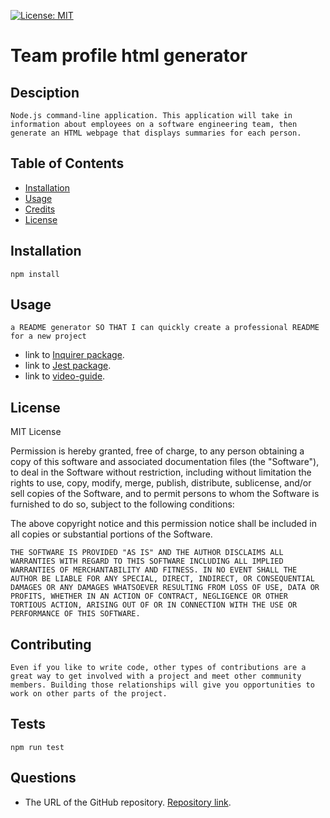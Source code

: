 
[![License: MIT](https://img.shields.io/badge/License-MIT-yellow.svg)](https://opensource.org/licenses/MIT)

# Team profile html generator

## Desciption
    Node.js command-line application. This application will take in information about employees on a software engineering team, then generate an HTML webpage that displays summaries for each person.
    
## Table of Contents
- [Installation](#installation)
- [Usage](#usage)
- [Credits](#credits)
- [License](#license)
        
## Installation
    npm install

## Usage
    a README generator SO THAT I can quickly create a professional README for a new project

* link to [Inquirer package](https://www.npmjs.com/package/inquirer).
* link to [Jest package](https://www.npmjs.com/package/jest).
* link to [video-guide](https://drive.google.com/file/d/1J_x-fCq8-ysSkveiweIbdckYIJ3cI0XA/view).

## License
    
MIT License

Permission is hereby granted, free of charge, to any person obtaining a copy of this software and associated documentation files (the "Software"), to deal in the Software without restriction, including without limitation the rights to use, copy, modify, merge, publish, distribute, sublicense, and/or sell copies of the Software, and to permit persons to whom the Software is furnished to do so, subject to the following conditions:

The above copyright notice and this permission notice shall be included in all copies or substantial portions of the Software.
            
    THE SOFTWARE IS PROVIDED "AS IS" AND THE AUTHOR DISCLAIMS ALL WARRANTIES WITH REGARD TO THIS SOFTWARE INCLUDING ALL IMPLIED WARRANTIES OF MERCHANTABILITY AND FITNESS. IN NO EVENT SHALL THE AUTHOR BE LIABLE FOR ANY SPECIAL, DIRECT, INDIRECT, OR CONSEQUENTIAL DAMAGES OR ANY DAMAGES WHATSOEVER RESULTING FROM LOSS OF USE, DATA OR PROFITS, WHETHER IN AN ACTION OF CONTRACT, NEGLIGENCE OR OTHER TORTIOUS ACTION, ARISING OUT OF OR IN CONNECTION WITH THE USE OR PERFORMANCE OF THIS SOFTWARE.
    
## Contributing
    Even if you like to write code, other types of contributions are a great way to get involved with a project and meet other community members. Building those relationships will give you opportunities to work on other parts of the project.

## Tests
    npm run test
    
## Questions
    
* The URL of the GitHub repository. [Repository link](https://github.com/vaselisk999/team_profile_html_generator).


